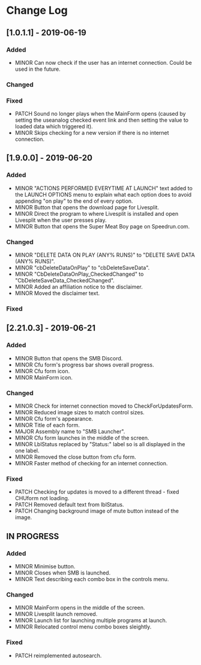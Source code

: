 # Change Log
## [1.0.1.1] - 2019-06-19
### Added
- MINOR Can now check if the user has an internet connection. Could be used in the future.

### Changed

### Fixed
- PATCH Sound no longer plays when the MainForm opens (caused by setting the useanalog checked event link and then setting the value to loaded data which triggered it).
- MINOR Skips checking for a new version if there is no internet connection.

## [1.9.0.0] - 2019-06-20
### Added
- MINOR "ACTIONS PERFORMED EVERYTIME AT LAUNCH" text added to the LAUNCH OPTIONS menu to explain what each option does to avoid appending "on play" to the end of every option.
- MINOR Button that opens the download page for Livesplit.
- MINOR Direct the program to where Livesplit is installed and open Livesplit when the user presses play.
- MINOR Button that opens the Super Meat Boy page on Speedrun.com.

### Changed
- MINOR "DELETE DATA ON PLAY (ANY% RUNS)" to "DELETE SAVE DATA (ANY% RUNS)".
- MINOR "cbDeleteDataOnPlay" to "cbDeleteSaveData".
- MINOR "CbDeleteDataOnPlay_CheckedChanged" to "CbDeleteSaveData_CheckedChanged".
- MINOR Added an affiliation notice to the disclaimer.
- MINOR Moved the disclaimer text.

### Fixed

## [2.21.0.3] - 2019-06-21
### Added
- MINOR Button that opens the SMB Discord.
- MINOR Cfu form's progress bar shows overall progress.
- MINOR Cfu form icon.
- MINOR MainForm icon.

### Changed
- MINOR Check for internet connection moved to CheckForUpdatesForm.
- MINOR Reduced image sizes to match control sizes.
- MINOR Cfu form's appearance.
- MINOR Title of each form.
- MAJOR Assembly name to "SMB Launcher".
- MINOR Cfu form launches in the middle of the screen.
- MINOR LblStatus replaced by "Status:" label so is all displayed in the one label.
- MINOR Removed the close button from cfu form.
- MINOR Faster method of checking for an internet connection.

### Fixed
- PATCH Checking for updates is moved to a different thread - fixed CHUform not loading.
- PATCH Removed default text from lblStatus.
- PATCH Changing background image of mute button instead of the image.

## IN PROGRESS
### Added
- MINOR Minimise button.
- MINOR Closes when SMB is launched.
- MINOR Text describing each combo box in the controls menu.

### Changed
- MINOR MainForm opens in the middle of the screen.
- MINOR Livesplit launch removed.
- MINOR Launch list for launching multiple programs at launch.
- MINOR Relocated control menu combo boxes sleightly.

### Fixed
- PATCH reimplemented autosearch.